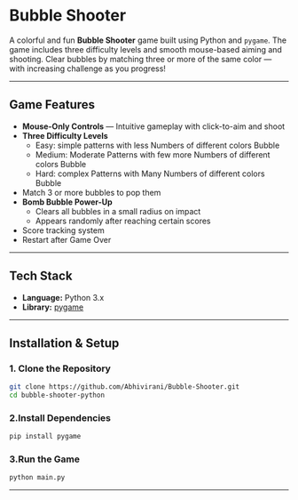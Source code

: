 # Bubble Shooter

A colorful and fun **Bubble Shooter** game built using Python and `pygame`. The game includes three difficulty levels and smooth mouse-based aiming and shooting. Clear bubbles by matching three or more of the same color — with increasing challenge as you progress!

---

## Game Features

- **Mouse-Only Controls** — Intuitive gameplay with click-to-aim and shoot
- **Three Difficulty Levels**
  - Easy: simple patterns with less Numbers of different colors Bubble
  - Medium: Moderate Patterns with few more Numbers of different colors Bubble
  - Hard: complex Patterns with Many Numbers of different colors Bubble
- Match 3 or more bubbles to pop them
- **Bomb Bubble Power-Up**
  - Clears all bubbles in a small radius on impact
  - Appears randomly after reaching certain scores
- Score tracking system
- Restart after Game Over

---

## Tech Stack

- **Language:** Python 3.x
- **Library:** [pygame](https://www.pygame.org/)

---

## Installation & Setup

### 1. Clone the Repository
```bash
git clone https://github.com/Abhivirani/Bubble-Shooter.git
cd bubble-shooter-python
```
### 2.Install Dependencies
```bash
pip install pygame
```
### 3.Run the Game
```bash
python main.py
```

---





